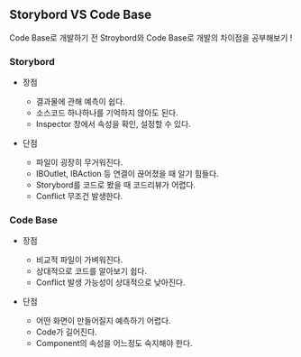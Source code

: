 ## Storybord VS Code Base

Code Base로 개발하기 전 Stroybord와 Code Base로 개발의 차이점을 공부해보기 !

### Storybord

- 장점

  - 결과물에 관해 예측이 쉽다.
  - 소스코드 하나하나를 기억하지 않아도 된다.
  - Inspector 창에서 속성을 확인, 설정할 수 있다.

- 단점
  - 파일이 굉장히 무거워진다.
  - IBOutlet, IBAction 등 연결이 끊어졌을 때 알기 힘들다.
  - Storybord를 코드로 봤을 때 코드리뷰가 어렵다.
  - Conflict 무조건 발생한다.

### Code Base

- 장점

  - 비교적 파일이 가벼워진다.
  - 상대적으로 코드를 알아보기 쉽다.
  - Conflict 발생 가능성이 상대적으로 낮아진다.

- 단점
  - 어떤 화면이 만들어질지 예측하기 어렵다.
  - Code가 길어진다.
  - Component의 속성을 어느정도 숙지해야 한다.
